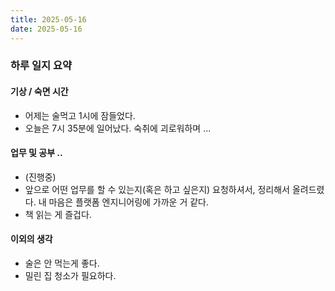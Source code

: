 ```yaml
---
title: 2025-05-16
date: 2025-05-16
---
```


### 하루 일지 요약

#### 기상 / 숙면 시간
- 어제는 술먹고 1시에 잠들었다.
- 오늘은 7시 35분에 일어났다. 숙취에 괴로워하며 ...

#### 업무 및 공부 ..
- (진행중)
- 앞으로 어떤 업무를 할 수 있는지(혹은 하고 싶은지) 요청하셔서, 정리해서 올려드렸다. 내 마음은 플랫폼 엔지니어링에 가까운 거 같다.
- 책 읽는 게 즐겁다.

#### 이외의 생각
- 술은 안 먹는게 좋다.
- 밀린 집 청소가 필요하다.